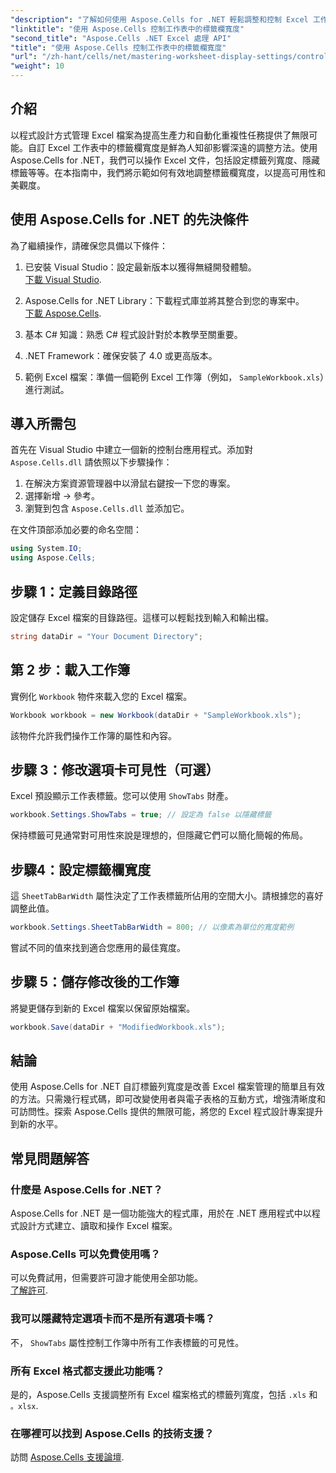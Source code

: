 ```yaml
---
"description": "了解如何使用 Aspose.Cells for .NET 輕鬆調整和控制 Excel 工作表中的標籤欄寬度。按照我們的逐步指南，透過自訂設定來增強電子表格的導覽和美觀度。"
"linktitle": "使用 Aspose.Cells 控制工作表中的標籤欄寬度"
"second_title": "Aspose.Cells .NET Excel 處理 API"
"title": "使用 Aspose.Cells 控制工作表中的標籤欄寬度"
"url": "/zh-hant/cells/net/mastering-worksheet-display-settings/controlling-tab-bar-width/"
"weight": 10
---
```


## 介紹

以程式設計方式管理 Excel 檔案為提高生產力和自動化重複性任務提供了無限可能。自訂 Excel 工作表中的標籤欄寬度是鮮為人知卻影響深遠的調整方法。使用 Aspose.Cells for .NET，我們可以操作 Excel 文件，包括設定標籤列寬度、隱藏標籤等等。在本指南中，我們將示範如何有效地調整標籤欄寬度，以提高可用性和美觀度。

## 使用 Aspose.Cells for .NET 的先決條件

為了繼續操作，請確保您具備以下條件：

1. 已安裝 Visual Studio：設定最新版本以獲得無縫開發體驗。  
   [下載 Visual Studio](https://visualstudio。microsoft.com/).

2. Aspose.Cells for .NET Library：下載程式庫並將其整合到您的專案中。  
   [下載 Aspose.Cells](https://releases。aspose.com/cells/net/).

3. 基本 C# 知識：熟悉 C# 程式設計對於本教學至關重要。

4. .NET Framework：確保安裝了 4.0 或更高版本。

5. 範例 Excel 檔案：準備一個範例 Excel 工作簿（例如， `SampleWorkbook.xls`）進行測試。

## 導入所需包
首先在 Visual Studio 中建立一個新的控制台應用程式。添加對 `Aspose.Cells.dll` 請依照以下步驟操作：

1. 在解決方案資源管理器中以滑鼠右鍵按一下您的專案。
2. 選擇新增 → 參考。
3. 瀏覽到包含 `Aspose.Cells.dll` 並添加它。

在文件頂部添加必要的命名空間：

```csharp
using System.IO;
using Aspose.Cells;
```

## 步驟 1：定義目錄路徑
設定儲存 Excel 檔案的目錄路徑。這樣可以輕鬆找到輸入和輸出檔。

```csharp
string dataDir = "Your Document Directory";
```

## 第 2 步：載入工作簿
實例化 `Workbook` 物件來載入您的 Excel 檔案。

```csharp
Workbook workbook = new Workbook(dataDir + "SampleWorkbook.xls");
```

該物件允許我們操作工作簿的屬性和內容。

## 步驟 3：修改選項卡可見性（可選）
Excel 預設顯示工作表標籤。您可以使用 `ShowTabs` 財產。

```csharp
workbook.Settings.ShowTabs = true; // 設定為 false 以隱藏標籤
```

保持標籤可見通常對可用性來說是理想的，但隱藏它們可以簡化簡報的佈局。

## 步驟4：設定標籤欄寬度
這 `SheetTabBarWidth` 屬性決定了工作表標籤所佔用的空間大小。請根據您的喜好調整此值。

```csharp
workbook.Settings.SheetTabBarWidth = 800; // 以像素為單位的寬度範例
```

嘗試不同的值來找到適合您應用的最佳寬度。

## 步驟 5：儲存修改後的工作簿
將變更儲存到新的 Excel 檔案以保留原始檔案。

```csharp
workbook.Save(dataDir + "ModifiedWorkbook.xls");
```

## 結論

使用 Aspose.Cells for .NET 自訂標籤列寬度是改善 Excel 檔案管理的簡單且有效的方法。只需幾行程式碼，即可改變使用者與電子表格的互動方式，增強清晰度和可訪問性。探索 Aspose.Cells 提供的無限可能，將您的 Excel 程式設計專案提升到新的水平。

## 常見問題解答

### 什麼是 Aspose.Cells for .NET？
Aspose.Cells for .NET 是一個功能強大的程式庫，用於在 .NET 應用程式中以程式設計方式建立、讀取和操作 Excel 檔案。

### Aspose.Cells 可以免費使用嗎？
可以免費試用，但需要許可證才能使用全部功能。  
[了解許可](https://purchase。aspose.com/buy).

### 我可以隱藏特定選項卡而不是所有選項卡嗎？
不， `ShowTabs` 屬性控制工作簿中所有工作表標籤的可見性。

### 所有 Excel 格式都支援此功能嗎？
是的，Aspose.Cells 支援調整所有 Excel 檔案格式的標籤列寬度，包括 `.xls` 和 `。xlsx`.

### 在哪裡可以找到 Aspose.Cells 的技術支援？
訪問 [Aspose.Cells 支援論壇](https://forum。aspose.com/c/cells/9).